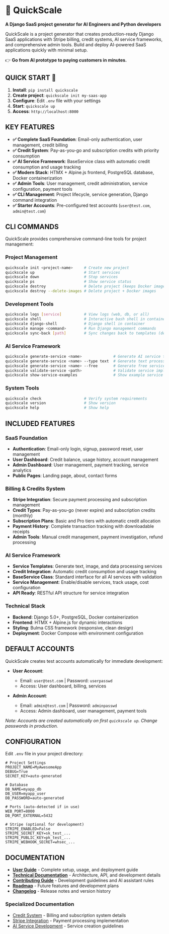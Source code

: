 # **🚀 QuickScale**  

**A Django SaaS project generator for AI Engineers and Python developers**  

QuickScale is a project generator that creates production-ready Django SaaS applications with Stripe billing, credit systems, AI service frameworks, and comprehensive admin tools. Build and deploy AI-powered SaaS applications quickly with minimal setup.

👉 **Go from AI prototype to paying customers in minutes.**  

## QUICK START 🚀

1. **Install**: `pip install quickscale`
2. **Create project**: `quickscale init my-saas-app`
3. **Configure**: Edit `.env` file with your settings
4. **Start**: `quickscale up`
5. **Access**: `http://localhost:8000`

## KEY FEATURES

- **✅ Complete SaaS Foundation**: Email-only authentication, user management, credit billing
- **✅ Credit System**: Pay-as-you-go and subscription credits with priority consumption
- **✅ AI Service Framework**: BaseService class with automatic credit consumption and usage tracking
- **✅ Modern Stack**: HTMX + Alpine.js frontend, PostgreSQL database, Docker containerization
- **✅ Admin Tools**: User management, credit administration, service configuration, payment tools
- **✅ CLI Management**: Project lifecycle, service generation, Django command integration
- **✅ Starter Accounts**: Pre-configured test accounts (`user@test.com`, `admin@test.com`)


## CLI COMMANDS

QuickScale provides comprehensive command-line tools for project management:

### **Project Management**
```bash
quickscale init <project-name>     # Create new project
quickscale up                      # Start services  
quickscale down                    # Stop services
quickscale ps                      # Show service status
quickscale destroy                 # Delete project (keeps Docker images)
quickscale destroy --delete-images # Delete project + Docker images
```

### **Development Tools**
```bash
quickscale logs [service]          # View logs (web, db, or all)
quickscale shell                   # Interactive bash shell in container
quickscale django-shell            # Django shell in container
quickscale manage <command>        # Run Django management commands
quickscale sync-back [path]        # Sync changes back to templates (dev mode)
```

### **AI Service Framework**
```bash
quickscale generate-service <name>              # Generate AI service template
quickscale generate-service <name> --type text  # Generate text processing service
quickscale generate-service <name> --free       # Generate free service (no credits)
quickscale validate-service <path>              # Validate service implementation
quickscale show-service-examples                # Show example service implementations
```

### **System Tools**
```bash
quickscale check                   # Verify system requirements
quickscale version                 # Show version
quickscale help                    # Show help
```

## INCLUDED FEATURES

### **SaaS Foundation**
- **Authentication**: Email-only login, signup, password reset, user management
- **User Dashboard**: Credit balance, usage history, account management
- **Admin Dashboard**: User management, payment tracking, service analytics
- **Public Pages**: Landing page, about, contact forms

### **Billing & Credits System**
- **Stripe Integration**: Secure payment processing and subscription management
- **Credit Types**: Pay-as-you-go (never expire) and subscription credits (monthly)
- **Subscription Plans**: Basic and Pro tiers with automatic credit allocation
- **Payment History**: Complete transaction tracking with downloadable receipts
- **Admin Tools**: Manual credit management, payment investigation, refund processing

### **AI Service Framework**
- **Service Templates**: Generate text, image, and data processing services
- **Credit Integration**: Automatic credit consumption and usage tracking
- **BaseService Class**: Standard interface for all AI services with validation
- **Service Management**: Enable/disable services, track usage, cost configuration
- **API Ready**: RESTful API structure for service integration

### **Technical Stack**
- **Backend**: Django 5.0+, PostgreSQL, Docker containerization
- **Frontend**: HTMX + Alpine.js for dynamic interactions
- **Styling**: Bulma CSS framework (responsive, clean design)
- **Deployment**: Docker Compose with environment configuration

## DEFAULT ACCOUNTS

QuickScale creates test accounts automatically for immediate development:

- **User Account**: 
  - Email: `user@test.com` | Password: `userpasswd`
  - Access: User dashboard, billing, services

- **Admin Account**: 
  - Email: `admin@test.com` | Password: `adminpasswd`
  - Access: Admin dashboard, user management, payment tools

*Note: Accounts are created automatically on first `quickscale up`. Change passwords in production.*

## CONFIGURATION

Edit `.env` file in your project directory:

```env
# Project Settings
PROJECT_NAME=MyAwesomeApp
DEBUG=True
SECRET_KEY=auto-generated

# Database
DB_NAME=myapp_db
DB_USER=myapp_user
DB_PASSWORD=auto-generated

# Ports (auto-detected if in use)
WEB_PORT=8000
DB_PORT_EXTERNAL=5432

# Stripe (optional for development)
STRIPE_ENABLED=False
STRIPE_SECRET_KEY=sk_test_...
STRIPE_PUBLIC_KEY=pk_test_...
STRIPE_WEBHOOK_SECRET=whsec_...
```

## DOCUMENTATION

- [**User Guide**](./USER_GUIDE.md) - Complete setup, usage, and deployment guide
- [**Technical Documentation**](./TECHNICAL_DOCS.md) - Architecture, API, and development details
- [**Contributing Guide**](./CONTRIBUTING.md) - Development guidelines and AI assistant rules
- [**Roadmap**](./ROADMAP.md) - Future features and development plans
- [**Changelog**](./CHANGELOG.md) - Release notes and version history

### **Specialized Documentation**
- [Credit System](./docs/CREDIT_SYSTEM.md) - Billing and subscription system details
- [Stripe Integration](./docs/STRIPE_INTEGRATION_REVIEW.md) - Payment processing implementation
- [AI Service Development](./docs/AI_VISUAL_DEVELOPMENT_SYSTEM.md) - Service creation guidelines
